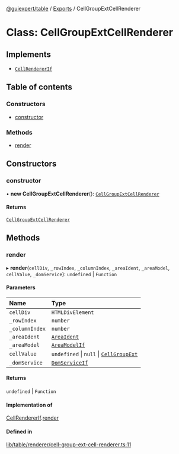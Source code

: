 [@guiexpert/table](../README.md) / [Exports](../modules.md) / CellGroupExtCellRenderer

# Class: CellGroupExtCellRenderer

## Implements

- [`CellRendererIf`](../interfaces/CellRendererIf.md)

## Table of contents

### Constructors

- [constructor](CellGroupExtCellRenderer.md#constructor)

### Methods

- [render](CellGroupExtCellRenderer.md#render)

## Constructors

### constructor

• **new CellGroupExtCellRenderer**(): [`CellGroupExtCellRenderer`](CellGroupExtCellRenderer.md)

#### Returns

[`CellGroupExtCellRenderer`](CellGroupExtCellRenderer.md)

## Methods

### render

▸ **render**(`cellDiv`, `_rowIndex`, `_columnIndex`, `_areaIdent`, `_areaModel`, `cellValue`, `_domService`): `undefined` \| `Function`

#### Parameters

| Name | Type |
| :------ | :------ |
| `cellDiv` | `HTMLDivElement` |
| `_rowIndex` | `number` |
| `_columnIndex` | `number` |
| `_areaIdent` | [`AreaIdent`](../modules.md#areaident) |
| `_areaModel` | [`AreaModelIf`](../interfaces/AreaModelIf.md) |
| `cellValue` | `undefined` \| ``null`` \| [`CellGroupExt`](CellGroupExt.md) |
| `_domService` | [`DomServiceIf`](../interfaces/DomServiceIf.md) |

#### Returns

`undefined` \| `Function`

#### Implementation of

[CellRendererIf](../interfaces/CellRendererIf.md).[render](../interfaces/CellRendererIf.md#render)

#### Defined in

[lib/table/renderer/cell-group-ext-cell-renderer.ts:11](https://github.com/guiexperttable/ge-table/blob/6aaca3c/libs/table/src/lib/table/renderer/cell-group-ext-cell-renderer.ts#L11)
